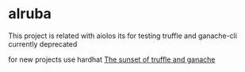 # alruba

This project is related with aiolos its for testing truffle and ganache-cli currently deprecated

for new projects use hardhat [The sunset of truffle and ganache](https://consensys.io/blog/consensys-announces-the-sunset-of-truffle-and-ganache-and-new-hardhat?utm_source=github&utm_medium=referral&utm_campaign=2023_Sep_truffle-sunset-2023_announcement_)
